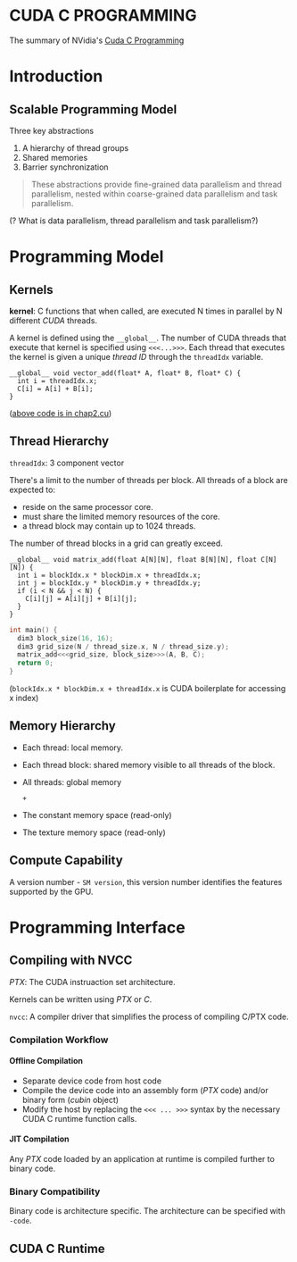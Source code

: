 CUDA C PROGRAMMING
=====================================================

The summary of NVidia's [Cuda C Programming](https://docs.nvidia.com/cuda/cuda-c-programming-guide/index.html)

# Introduction

## Scalable Programming Model

Three key abstractions

  1. A hierarchy of thread groups
  2. Shared memories
  3. Barrier synchronization
  
> These abstractions provide fine-grained data parallelism and thread parallelism, nested within coarse-grained data parallelism and task parallelism.

(? What is data parallelism, thread parallelism and task parallelism?)

# Programming Model

## Kernels

**kernel**: C functions that when called, are executed N times in parallel by N different *CUDA* threads.

A kernel is defined using the `__global__`.
The number of CUDA threads that execute that kernel is specified using `<<<...>>>`.
Each thread that executes the kernel is given a unique *thread ID* through the `threadIdx` variable.

``` cuda
__global__ void vector_add(float* A, float* B, float* C) {
  int i = threadIdx.x;
  C[i] = A[i] + B[i];
}
```

([above code is in chap2.cu](chap2.cu))

## Thread Hierarchy

`threadIdx`: 3 component vector

There's a limit to the number of threads per block. All threads of a block are expected to:

- reside on the same processor core.
- must share the limited memory resources of the core.
- a thread block may contain up to 1024 threads.

The number of thread blocks in a grid can greatly exceed.

``` cuda
__global__ void matrix_add(float A[N][N], float B[N][N], float C[N][N]) {
  int i = blockIdx.x * blockDim.x + threadIdx.x;
  int j = blockIdx.y * blockDim.y + threadIdx.y;
  if (i < N && j < N) {
    C[i][j] = A[i][j] + B[i][j];
  }
}

```

``` c++
int main() {
  dim3 block_size(16, 16);
  dim3 grid_size(N / thread_size.x, N / thread_size.y);
  matrix_add<<<grid_size, block_size>>>(A, B, C);
  return 0;
}
```

(`blockIdx.x * blockDim.x + threadIdx.x` is CUDA boilerplate for accessing x index)

## Memory Hierarchy

- Each thread: local memory.
- Each thread block: shared memory visible to all threads of the block.
- All threads: global memory

  `+`

- The constant memory space (read-only)
- The texture memory space (read-only)

## Compute Capability

A version number - `SM version`, this version number identifies the features supported by the GPU.

# Programming Interface

## Compiling with NVCC

*PTX*: The CUDA instruaction set architecture.

Kernels can be written using *PTX* or *C*.

`nvcc`: A compiler driver that simplifies the process of compiling C/PTX code.

### Compilation Workflow

#### Offline Compilation

- Separate device code from host code
- Compile the device code into an assembly form (*PTX* code) and/or binary form (*cubin* object)
- Modify the host by replacing the `<<< ... >>>` syntax by the necessary
CUDA C runtime function calls.

#### JIT Compilation

Any *PTX* code loaded by an application at runtime is compiled further to binary code.

### Binary Compatibility

Binary code is architecture specific. The architecture can be specified with `-code`.

## CUDA C Runtime
